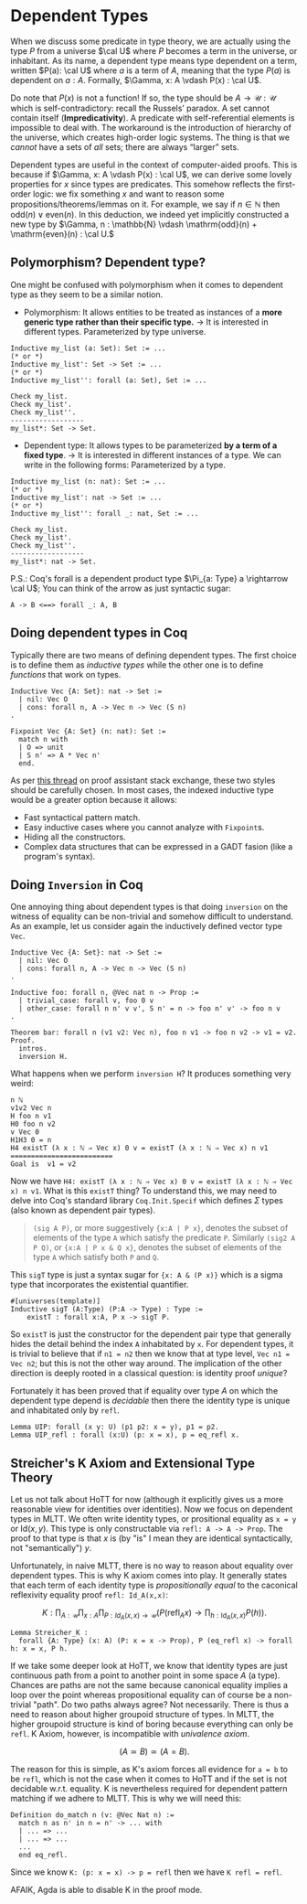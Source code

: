 # Dependent Types

When we discuss some predicate in type theory, we are actually using the type $P$ from a universe $\cal U$ where $P$ becomes a term in the universe, or inhabitant. As its name, a dependent type means type dependent on a term, written $P(a): \cal U$ where $a$ is a term of $A$, meaning that the type $P(a)$ is dependent on $a:A$. Formally, $\Gamma, x: A \vdash P(x) : \cal U$.

Do note that $P(x)$ is not a function! If so, the type should be $A \to \mathcal{U}: \mathcal{U}$ which is self-contradictory: recall the Russels’ paradox. A set cannot contain itself (**Impredicativity**). A predicate with self-referential elements is impossible to deal with. The workaround is the introduction of hierarchy of the universe, which creates high-order logic systems. The thing is that we *cannot* have a sets of *all* sets; there are always “larger” sets.

Dependent types are useful in the context of computer-aided proofs. This is because if $\Gamma, x: A \vdash P(x) : \cal U$, we can derive some lovely properties for $x$ since types are predicates. This somehow reflects the first-order logic: we fix something $x$ and want to reason some propositions/theorems/lemmas on it. For example, we say if $n \in \mathbb{N}$ then $\mathrm{odd}(n) \vee \mathrm{even}(n)$. In this deduction, we indeed yet implicitly constructed a new type by $\Gamma, n : \mathbb{N} \vdash \mathrm{odd}(n) + \mathrm{even}(n) : \cal U.$

## Polymorphism? Dependent type?

One might be confused with polymorphism when it comes to dependent type as they seem to be a similar notion.

- Polymorphism: It allows entities to be treated as instances of a **more generic type rather than their specific type.** → It is interested in different types. Parameterized by type universe.

```coq
Inductive my_list (a: Set): Set := ...
(* or *)
Inductive my_list': Set -> Set := ...
(* or *)
Inductive my_list'': forall (a: Set), Set := ...

Check my_list.
Check my_list'.
Check my_list''.
------------------
my_list*: Set -> Set.
```

- Dependent type: It allows types to be parameterized **by a term of a fixed type**. → It is interested in different instances of a type. We can write in the following forms: Parameterized by a type.

```coq
Inductive my_list (n: nat): Set := ...
(* or *)
Inductive my_list': nat -> Set := ...
(* or *)
Inductive my_list'': forall _: nat, Set := ...

Check my_list.
Check my_list'.
Check my_list''.
------------------
my_list*: nat -> Set.
```

P.S.: Coq's forall is a dependent product type $\Pi_{a: Type} a \rightarrow \cal U$; You can think of the arrow as just syntactic sugar:

```coq
A -> B <==> forall _: A, B
```

## Doing dependent types in Coq

Typically there are two means of defining dependent types. The first choice is to define them as *inductive types* while the other one is to define *functions* that work on types.

```coq
Inductive Vec {A: Set}: nat -> Set :=
  | nil: Vec O
  | cons: forall n, A -> Vec n -> Vec (S n)
.
```

```coq
Fixpoint Vec {A: Set} (n: nat): Set :=
  match n with
  | O => unit
  | S n' => A * Vec n'
  end.
```

As per [this thread](https://proofassistants.stackexchange.com/questions/2708/comparing-indexed-induction-to-recursion/2709#2709) on proof assistant stack exchange, these two styles should be carefully chosen. In most cases, the indexed inductive type would be a greater option because it allows:

* Fast syntactical pattern match.
* Easy inductive cases where you cannot analyze with `Fixpoint`s.
* Hiding all the constructors.
* Complex data structures that can be expressed in a GADT fasion (like a program's syntax).

## Doing `Inversion` in Coq

One annoying thing about dependent types is that doing `inversion` on the witness of equality can be non-trivial and somehow difficult to understand. As an example, let us consider again the inductively defined vector type `Vec`.

```coq
Inductive Vec {A: Set}: nat -> Set :=
  | nil: Vec O
  | cons: forall n, A -> Vec n -> Vec (S n)
.

Inductive foo: forall n, @Vec nat n -> Prop :=
  | trivial_case: forall v, foo 0 v
  | other_case: forall n n' v v', S n' = n -> foo n' v' -> foo n v
.

Theorem bar: forall n (v1 v2: Vec n), foo n v1 -> foo n v2 -> v1 = v2.
Proof.
  intros.
  inversion H.
```

What happens when we perform `inversion H`? It produces something very weird:

```coq
n ℕ 
v1v2 Vec n 
H foo n v1 
H0 foo n v2 
v Vec 0 
H1H3 0 = n 
H4 existT (λ x : ℕ ⇒ Vec x) 0 v = existT (λ x : ℕ ⇒ Vec x) n v1 
=========================
Goal is  v1 = v2
```

Now we have `H4: existT (λ x : ℕ ⇒ Vec x) 0 v = existT (λ x : ℕ ⇒ Vec x) n v1`. What is this `existT` thing? To understand this, we may need to delve into Coq's standard library `Coq.Init.Specif` which defines $\Sigma$ types (also known as dependent pair types). 

> `(sig A P)`, or more suggestively `{x:A | P x}`, denotes the subset of elements of the type `A` which satisfy the predicate `P`. Similarly `(sig2 A P Q)`, or `{x:A | P x & Q x}`, denotes the subset of elements of the type `A` which satisfy both `P` and `Q`.

This `sigT`  type is just a syntax sugar for `{x: A & (P x)}` which is a sigma type that incorporates the existential quantifier.

```coq
#[universes(template)]
Inductive sigT (A:Type) (P:A -> Type) : Type :=
    existT : forall x:A, P x -> sigT P.
```

So `existT` is just the constructor for the dependent pair type that generally hides the detail behind the index `A` inhabitated by `x`. For dependent types, it is trivial to believe that if `n1 = n2` then we know that at type level, `Vec n1 = Vec n2`; but this is not the other way around. The implication of the other direction is deeply rooted in a classical question: is identity proof *unique*?

Fortunately it has been proved that if equality over type $A$ on which the dependent type depend is *decidable* then there the identity type is unique and inhabitated only by `refl`.

```coq
Lemma UIP: forall (x y: U) (p1 p2: x = y), p1 = p2.
Lemma UIP_refl : forall (x:U) (p: x = x), p = eq_refl x.
```

## Streicher's K Axiom and Extensional Type Theory

Let us not talk about HoTT for now (although it explicitly gives us a more reasonable view for identities over identities). Now we focus on dependent types in MLTT. We often write identity types, or prositional equality as `x = y` or $\mathsf{Id}(x, y)$. This type is only constructable via `refl: A -> A -> Prop`. The proof to that type is that $x$ is (by "is" I mean they are identical syntactically, not "semantically") $y$.

Unfortunately, in naive MLTT, there is no way to reason about equality over dependent types. This is why K axiom comes into play. It generally states that each term of each identity type is *propositionally equal* to the caconical reflexivity equality proof `refl: Id_A(x,x)`:

$$
  K: \prod_{A: \mathcal{U}}\prod_{x: A}\prod_{P: Id_A(x,x) \to \mathcal{U}}\left (P(\mathsf{refl}_Ax) \to \prod_{h: \mathsf{Id}_A(x,x)} P(h)\right).
$$

```coq
Lemma Streicher_K :
  forall {A: Type} (x: A) (P: x = x -> Prop), P (eq_refl x) -> forall h: x = x, P h.
```

If we take some deeper look at HoTT, we know that identity types are just continuous path from a point to another point in some space $A$ (a type). Chances are paths are not the same because canonical equality implies a loop over the point whereas propositional equality can of course be a non-trivial "path". Do two paths always agree? Not necessarily. There is thus a need to reason about higher groupoid structure of types. In MLTT, the higher groupoid structure is kind of boring because everything can only be `refl`. K Axiom, however, is incompatible with *univalence axiom*.

$$
  (A \simeq B) \simeq (A = B).
$$

The reason for this is simple, as K's axiom forces all evidence for `a = b` to be `refl`, which is not the case when it comes to HoTT and if the set is not decidable w.r.t. equality. K is nevertheless required for dependent pattern matching if we adhere to MLTT. This is why we will need this:

```coq
Definition do_match n (v: @Vec Nat n) :=
  match n as n' in n = n' -> ... with
  | ... => ...
  | ... => ...
  ...
  end eq_refl.
```

Since we know `K: (p: x = x) -> p = refl` then we have `K refl = refl`.

AFAIK, Agda is able to disable K in the proof mode.
